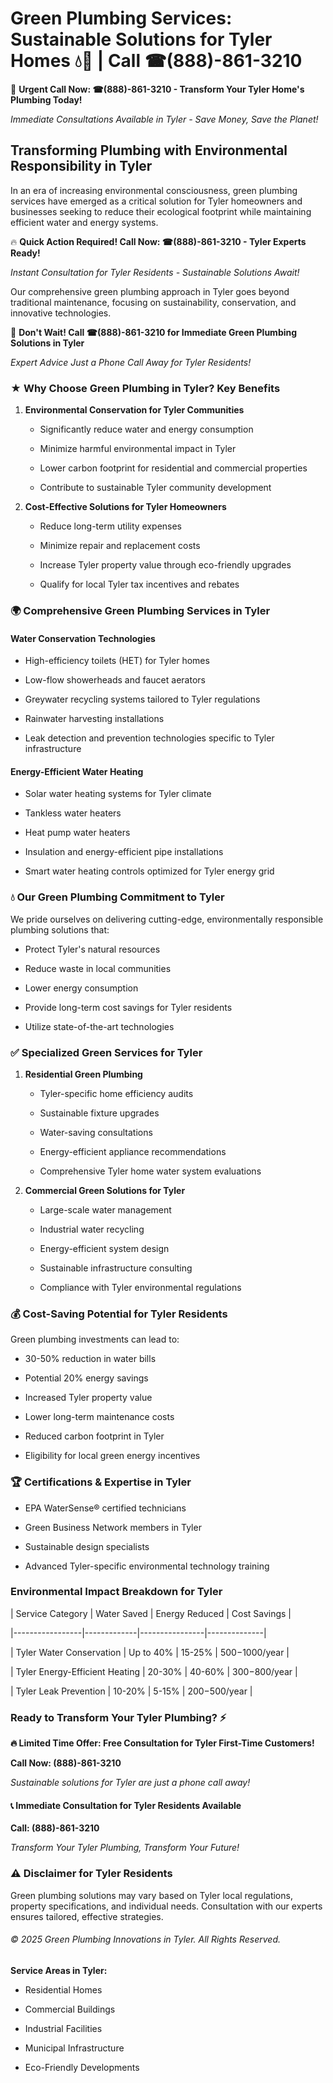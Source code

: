 # Green Plumbing Services: Sustainable Solutions for Tyler Homes 💧🌿 | Call ☎(888)-861-3210

🚨 **Urgent Call Now: ☎(888)-861-3210 - Transform Your Tyler Home's Plumbing Today!**
*Immediate Consultations Available in Tyler - Save Money, Save the Planet!*

## Transforming Plumbing with Environmental Responsibility in Tyler

In an era of increasing environmental consciousness, green plumbing services have emerged as a critical solution for Tyler homeowners and businesses seeking to reduce their ecological footprint while maintaining efficient water and energy systems. 

🔥 **Quick Action Required! Call Now: ☎(888)-861-3210 - Tyler Experts Ready!**
*Instant Consultation for Tyler Residents - Sustainable Solutions Await!*

Our comprehensive green plumbing approach in Tyler goes beyond traditional maintenance, focusing on sustainability, conservation, and innovative technologies.

🚨 **Don't Wait! Call ☎(888)-861-3210 for Immediate Green Plumbing Solutions in Tyler**
*Expert Advice Just a Phone Call Away for Tyler Residents!*

### ★ Why Choose Green Plumbing in Tyler? Key Benefits

1. **Environmental Conservation for Tyler Communities** 
   - Significantly reduce water and energy consumption
   - Minimize harmful environmental impact in Tyler
   - Lower carbon footprint for residential and commercial properties
   - Contribute to sustainable Tyler community development

2. **Cost-Effective Solutions for Tyler Homeowners** 
   - Reduce long-term utility expenses
   - Minimize repair and replacement costs
   - Increase Tyler property value through eco-friendly upgrades
   - Qualify for local Tyler tax incentives and rebates

### 🌍 Comprehensive Green Plumbing Services in Tyler

#### Water Conservation Technologies
- High-efficiency toilets (HET) for Tyler homes
- Low-flow showerheads and faucet aerators
- Greywater recycling systems tailored to Tyler regulations
- Rainwater harvesting installations
- Leak detection and prevention technologies specific to Tyler infrastructure

#### Energy-Efficient Water Heating
- Solar water heating systems for Tyler climate
- Tankless water heaters
- Heat pump water heaters
- Insulation and energy-efficient pipe installations
- Smart water heating controls optimized for Tyler energy grid

### 💧 Our Green Plumbing Commitment to Tyler

We pride ourselves on delivering cutting-edge, environmentally responsible plumbing solutions that:
- Protect Tyler's natural resources
- Reduce waste in local communities
- Lower energy consumption
- Provide long-term cost savings for Tyler residents
- Utilize state-of-the-art technologies

### ✅ Specialized Green Services for Tyler

1. **Residential Green Plumbing**
   - Tyler-specific home efficiency audits
   - Sustainable fixture upgrades
   - Water-saving consultations
   - Energy-efficient appliance recommendations
   - Comprehensive Tyler home water system evaluations

2. **Commercial Green Solutions for Tyler**
   - Large-scale water management
   - Industrial water recycling
   - Energy-efficient system design
   - Sustainable infrastructure consulting
   - Compliance with Tyler environmental regulations

### 💰 Cost-Saving Potential for Tyler Residents

Green plumbing investments can lead to:
- 30-50% reduction in water bills
- Potential 20% energy savings
- Increased Tyler property value
- Lower long-term maintenance costs
- Reduced carbon footprint in Tyler
- Eligibility for local green energy incentives

### 🏆 Certifications & Expertise in Tyler

- EPA WaterSense® certified technicians
- Green Business Network members in Tyler
- Sustainable design specialists
- Advanced Tyler-specific environmental technology training

### Environmental Impact Breakdown for Tyler

| Service Category | Water Saved | Energy Reduced | Cost Savings |
|-----------------|-------------|----------------|--------------|
| Tyler Water Conservation | Up to 40% | 15-25% | $500-$1000/year |
| Tyler Energy-Efficient Heating | 20-30% | 40-60% | $300-$800/year |
| Tyler Leak Prevention | 10-20% | 5-15% | $200-$500/year |

### Ready to Transform Your Tyler Plumbing? ⚡

**🔥 Limited Time Offer: Free Consultation for Tyler First-Time Customers!**

**Call Now: (888)-861-3210**
*Sustainable solutions for Tyler are just a phone call away!*

#### 📞 Immediate Consultation for Tyler Residents Available

**Call: (888)-861-3210**
*Transform Your Tyler Plumbing, Transform Your Future!*

### ⚠️ Disclaimer for Tyler Residents

Green plumbing solutions may vary based on Tyler local regulations, property specifications, and individual needs. Consultation with our experts ensures tailored, effective strategies.

###### © 2025 Green Plumbing Innovations in Tyler. All Rights Reserved.

**Service Areas in Tyler:** 
- Residential Homes
- Commercial Buildings
- Industrial Facilities
- Municipal Infrastructure
- Eco-Friendly Developments